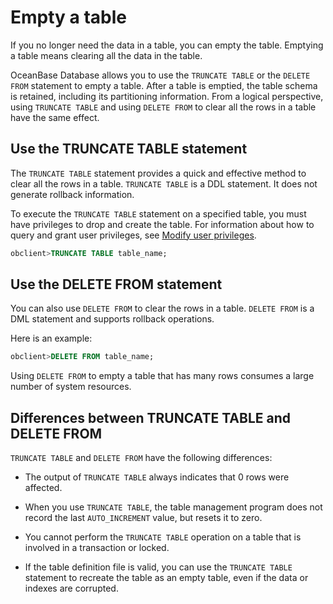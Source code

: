 # Empty a table

If you no longer need the data in a table, you can empty the table. Emptying a table means clearing all the data in the table.

OceanBase Database allows you to use the `TRUNCATE TABLE` or the `DELETE FROM` statement to empty a table. After a table is emptied, the table schema is retained, including its partitioning information. From a logical perspective, using `TRUNCATE TABLE` and using `DELETE FROM` to clear all the rows in a table have the same effect.

## Use the TRUNCATE TABLE statement

The `TRUNCATE TABLE` statement provides a quick and effective method to clear all the rows in a table. `TRUNCATE TABLE` is a DDL statement. It does not generate rollback information.

To execute the `TRUNCATE TABLE` statement on a specified table, you must have privileges to drop and create the table. For information about how to query and grant user privileges, see [Modify user privileges](../../../../600.manage/500.security-and-permissions/300.access-control/200.user-and-permission/300.permission-of-oracle-mode/700.modify-user-permissions-of-oracle-mode.md).

```sql
obclient>TRUNCATE TABLE table_name;
```

## Use the DELETE FROM statement

You can also use `DELETE FROM` to clear the rows in a table. `DELETE FROM` is a DML statement and supports rollback operations.

Here is an example:

```sql
obclient>DELETE FROM table_name;
```

Using `DELETE FROM` to empty a table that has many rows consumes a large number of system resources.

## Differences between TRUNCATE TABLE and DELETE FROM

`TRUNCATE TABLE` and `DELETE FROM` have the following differences:

* The output of `TRUNCATE TABLE` always indicates that 0 rows were affected.

* When you use `TRUNCATE TABLE`, the table management program does not record the last `AUTO_INCREMENT` value, but resets it to zero.

* You cannot perform the `TRUNCATE TABLE` operation on a table that is involved in a transaction or locked.

* If the table definition file is valid, you can use the `TRUNCATE TABLE` statement to recreate the table as an empty table, even if the data or indexes are corrupted.
